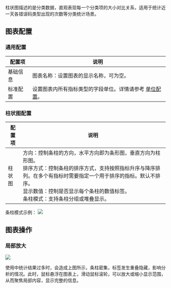 柱状图描述的是分类数据，直观表现每一个分类项的大小对比关系，适用于统计近一天各错误码类型出现的次数等分类统计场景。

## 图表配置

### 通用配置



| 配置项   | 说明                                                         |
| -------- | ------------------------------------------------------------ |
| 基础信息 | 图表名称：设置图表的显示名称，可为空。                                 |
| 标准配置 | 设置图表内所有指标类型的字段单位。详情请参考 [单位配置](https://intl.cloud.tencent.com/document/product/614/47788)。     |


### 柱状图配置



| 配置项 | 说明                                                         |
| ------ | ------------------------------------------------------------ |
| 柱状图 | 方向：控制条柱的方向，水平方向即为条形图，垂直方向为柱形图。 <br />排序方式：控制条柱的排序方式，支持按照指标升序与降序排列。在多个有指标时需要指定一个用于排序的指标。默认不排序。<br />显示数值：控制是否显示每个条柱的数值标签。<br />条柱模式：支持条柱分组或堆叠显示。 |

条柱模式示例：
![](https://qcloudimg.tencent-cloud.cn/raw/92d53530674ca54e6c5d2d327e86fed4.png)


## 图表操作

### 局部放大

![](https://qcloudimg.tencent-cloud.cn/raw/cc7b1da3d0949a7b4c5cad82a203ba91.png)

使用中统计结果过多时，会造成上图所示，条柱密集，标签发生重叠隐藏，影响分析的情况。此时，鼠标悬浮在图表上，滑动鼠标滚轮，可以放大或缩小显示范围，从而聚焦局部内容，显示完整的信息。

